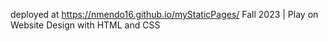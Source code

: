 deployed at https://nmendo16.github.io/myStaticPages/
Fall 2023 | Play on Website Design with HTML and CSS
